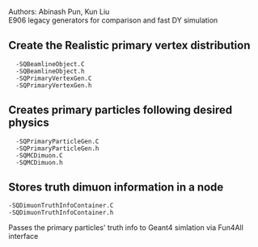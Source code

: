 Authors: Abinash Pun, Kun Liu <br />
E906 legacy generators for comparison and fast DY simulation

## Create the Realistic primary vertex distribution
```
  -SQBeamlineObject.C
  -SQBeamlineObject.h
  -SQPrimaryVertexGen.C
  -SQPrimaryVertexGen.h
  ```

## Creates primary particles following desired physics
```
  -SQPrimaryParticleGen.C
  -SQPrimaryParticleGen.h
  -SQMCDimuon.C
  -SQMCDimuon.h
```
## Stores truth dimuon information in a node
  ```
  -SQDimuonTruthInfoContainer.C
  -SQDimuonTruthInfoContainer.h
```
Passes the primary particles' truth info to Geant4 simlation via Fun4All interface

